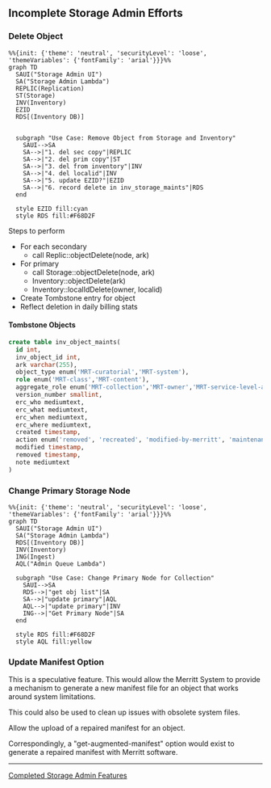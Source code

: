 ## Incomplete Storage Admin Efforts

### Delete Object

```mermaid
%%{init: {'theme': 'neutral', 'securityLevel': 'loose', 'themeVariables': {'fontFamily': 'arial'}}}%%
graph TD
  SAUI("Storage Admin UI")
  SA("Storage Admin Lambda")
  REPLIC(Replication)
  ST(Storage)
  INV(Inventory)
  EZID
  RDS[(Inventory DB)]


  subgraph "Use Case: Remove Object from Storage and Inventory"
    SAUI-->SA
    SA-->|"1. del sec copy"|REPLIC
    SA-->|"2. del prim copy"|ST
    SA-->|"3. del from inventory"|INV
    SA-->|"4. del localid"|INV
    SA-->|"5. update EZID?"|EZID
    SA-->|"6. record delete in inv_storage_maints"|RDS
  end  

  style EZID fill:cyan
  style RDS fill:#F68D2F
```

Steps to perform
- For each secondary
  - call Replic::objectDelete(node, ark)
- For primary
  - call Storage::objectDelete(node, ark)
  - Inventory::objectDelete(ark)
  - Inventory::localIdDelete(owner, localid)
- Create Tombstone entry for object
- Reflect deletion in daily billing stats

#### Tombstone Objects

```sql
create table inv_object_maints(
  id int,
  inv_object_id int,
  ark varchar(255),
  object_type enum('MRT-curatorial','MRT-system'),
  role enum('MRT-class','MRT-content'),
  aggregate_role enum('MRT-collection','MRT-owner','MRT-service-level-agreement','MRT-submission-agreement','MRT-none')
  version_number smallint,
  erc_who mediumtext,
  erc_what mediumtext,
  erc_when mediumtext,
  erc_where mediumtext,
  created timestamp,
  action enum('removed', 'recreated', 'modified-by-merritt', 'maintenance-note')
  modified timestamp,
  removed timestamp,
  note mediumtext
)
```

### Change Primary Storage Node

```mermaid
%%{init: {'theme': 'neutral', 'securityLevel': 'loose', 'themeVariables': {'fontFamily': 'arial'}}}%%
graph TD
  SAUI("Storage Admin UI")
  SA("Storage Admin Lambda")
  RDS[(Inventory DB)]
  INV(Inventory)
  ING(Ingest)
  AQL("Admin Queue Lambda")

  subgraph "Use Case: Change Primary Node for Collection"
    SAUI-->SA
    RDS-->|"get obj list"|SA
    SA-->|"update primary"|AQL
    AQL-->|"update primary"|INV
    ING-->|"Get Primary Node"|SA
  end

  style RDS fill:#F68D2F
  style AQL fill:yellow

```

### Update Manifest Option

This is a speculative feature.  This would allow the Merritt System to provide a mechanism to generate a new manifest file for an object that works around system limitations.

This could also be used to clean up issues with obsolete system files.

Allow the upload of a repaired manifest for an object.

Correspondingly, a "get-augmented-manifest" option would exist to generate a repaired manifest with Merritt software.

---

[Completed Storage Admin Features](completed.md)
